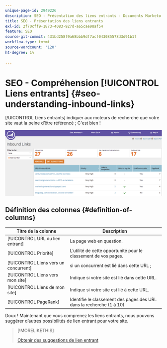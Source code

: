 ```yaml
---
unique-page-id: 2949226
description: SEO - Présentation des liens entrants - Documents Marketo - Documentation du produit
title: SEO - Présentation des liens entrants
exl-id: 2f70cff9-1873-4083-927d-a65cae98af54
feature: SEO
source-git-commit: 431bd258f9a68bbb9df7acf043085578d3d91b1f
workflow-type: tm+mt
source-wordcount: '120'
ht-degree: 1%

---
```


# SEO - Compréhension [!UICONTROL Liens entrants] {#seo-understanding-inbound-links}

[!UICONTROL Liens entrants] indiquer aux moteurs de recherche que votre site vaut la peine d’être référencé ; C&#39;est bien !

![](assets/image2014-9-18-13-3a18-3a10.png)

## Définition des colonnes {#definition-of-columns}

| Titre de la colonne | Description |
|---|---|
| [!UICONTROL URL du lien entrant] | La page web en question. |
| [!UICONTROL Priorité] | L’utilité de cette opportunité pour le classement de vos pages. |
| [!UICONTROL Liens vers un concurrent] | si un concurrent est lié dans cette URL ; |
| [!UICONTROL Liens vers mon site] | Indique si votre site est lié dans cette URL. |
| [!UICONTROL Liens de mon site] | Indique si votre site est lié à cette URL. |
| [!UICONTROL PageRank] | Identifie le classement des pages des URL dans la recherche (1 à 10) |

Doux ! Maintenant que vous comprenez les liens entrants, nous pouvons suggérer d’autres possibilités de lien entrant pour votre site.

>[!MORELIKETHIS]
>
>[Obtenir des suggestions de lien entrant](/help/marketo/product-docs/additional-apps/seo/inbound-links/seo-get-inbound-link-suggestions.md)
